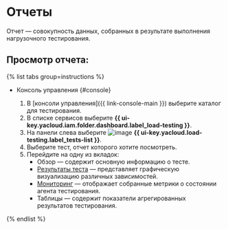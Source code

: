 # Отчеты

Отчет — совокупность данных, собранных в результате выполнения нагрузочного тестирования.

## Просмотр отчета:

{% list tabs group=instructions %}

- Консоль управления {#console}

  1. В [консоли управления]({{ link-console-main }}) выберите каталог для тестирования.
  1. В списке сервисов выберите **{{ ui-key.yacloud.iam.folder.dashboard.label_load-testing }}**.
  1. На панели слева выберите ![image](../../_assets/load-testing/test.svg) **{{ ui-key.yacloud.load-testing.label_tests-list }}**.
  1. Выберите тест, отчет которого хотите посмотреть.
  1. Перейдите на одну из вкладок:
     * Обзор — содержит основную информацию о тесте.
     * [Результаты теста](load-test-results.md) — представляет графическую визуализацию различных зависимостей.
     * [Мониторинг](monitoring.md) — отображает собранные метрики о состоянии агента тестирования.
     * Таблицы — содержит показатели агрегированных результатов тестирования.

{% endlist %}